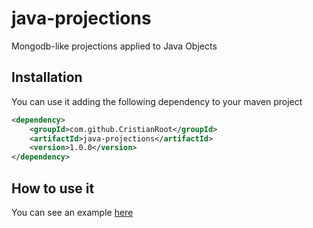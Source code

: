 # java-projections
Mongodb-like projections applied to Java Objects

## Installation
You can use it adding the following dependency to your maven project
```xml
<dependency>
    <groupId>com.github.CristianRoot</groupId>
    <artifactId>java-projections</artifactId>
    <version>1.0.0</version>
</dependency>
```

## How to use it
You can see an example [here](https://github.com/CristianRoot/spring-projections-example)
